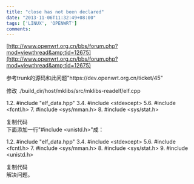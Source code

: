 ```yaml
---
title: "close has not been declared"
date: "2013-11-06T11:32:49+08:00"
tags: ['LINUX', 'OPENWRT']
comments: 
---
```



[http://www.openwrt.org.cn/bbs/forum.php?mod=viewthread&amp;tid=12675](http://www.openwrt.org.cn/bbs/forum.php?mod=viewthread&amp;tid=12675)

<!--more-->参考trunk的源码和此问题"https://dev.openwrt.org.cn/ticket/45"

修改 ./build_dir/host/mklibs/src/mklibs-readelf/elf.cpp
<div>
<div id="code_ftf">

1.2.  #include "elf_data.hpp"
3.4.  #include &lt;stdexcept&gt;
5.6.  #include &lt;fcntl.h&gt;
7.  #include &lt;sys/mman.h&gt;
8.  #include &lt;sys/stat.h&gt;
  </div>
  复制代码

</div>
下面添加一行"#include &lt;unistd.h&gt;"成：
<div>
<div id="code_U9o">

1.2.  #include "elf_data.hpp"
3.4.  #include &lt;stdexcept&gt;
5.6.  #include &lt;fcntl.h&gt;
7.  #include &lt;sys/mman.h&gt;
8.  #include &lt;sys/stat.h&gt;
9.  #include &lt;unistd.h&gt;
  </div>
  复制代码

</div>
解决问题。
